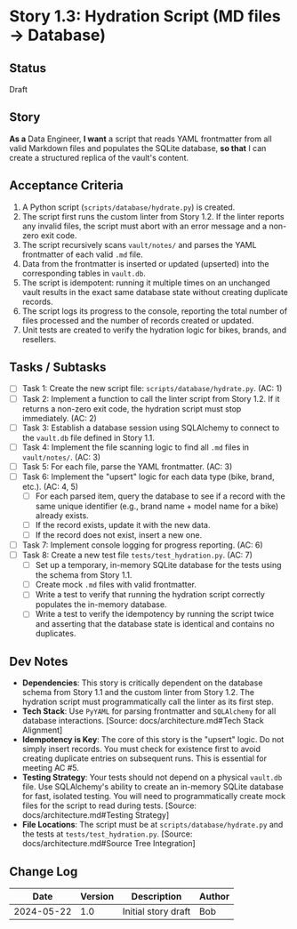 # Story 1.3: Hydration Script (MD files -> Database)

## Status

Draft

## Story

**As a** Data Engineer,
**I want** a script that reads YAML frontmatter from all valid Markdown files and populates the SQLite database,
**so that** I can create a structured replica of the vault's content.

## Acceptance Criteria

1. A Python script (`scripts/database/hydrate.py`) is created.
2. The script first runs the custom linter from Story 1.2. If the linter reports any invalid files, the script must abort with an error message and a non-zero exit code.
3. The script recursively scans `vault/notes/` and parses the YAML frontmatter of each valid `.md` file.
4. Data from the frontmatter is inserted or updated (upserted) into the corresponding tables in `vault.db`.
5. The script is idempotent: running it multiple times on an unchanged vault results in the exact same database state without creating duplicate records.
6. The script logs its progress to the console, reporting the total number of files processed and the number of records created or updated.
7. Unit tests are created to verify the hydration logic for bikes, brands, and resellers.

## Tasks / Subtasks

- [ ] Task 1: Create the new script file: `scripts/database/hydrate.py`. (AC: 1)
- [ ] Task 2: Implement a function to call the linter script from Story 1.2. If it returns a non-zero exit code, the hydration script must stop immediately. (AC: 2)
- [ ] Task 3: Establish a database session using SQLAlchemy to connect to the `vault.db` file defined in Story 1.1.
- [ ] Task 4: Implement the file scanning logic to find all `.md` files in `vault/notes/`. (AC: 3)
- [ ] Task 5: For each file, parse the YAML frontmatter. (AC: 3)
- [ ] Task 6: Implement the "upsert" logic for each data type (bike, brand, etc.). (AC: 4, 5)
  - [ ] For each parsed item, query the database to see if a record with the same unique identifier (e.g., brand name + model name for a bike) already exists.
  - [ ] If the record exists, update it with the new data.
  - [ ] If the record does not exist, insert a new one.
- [ ] Task 7: Implement console logging for progress reporting. (AC: 6)
- [ ] Task 8: Create a new test file `tests/test_hydration.py`. (AC: 7)
  - [ ] Set up a temporary, in-memory SQLite database for the tests using the schema from Story 1.1.
  - [ ] Create mock `.md` files with valid frontmatter.
  - [ ] Write a test to verify that running the hydration script correctly populates the in-memory database.
  - [ ] Write a test to verify the idempotency by running the script twice and asserting that the database state is identical and contains no duplicates.

## Dev Notes

- **Dependencies**: This story is critically dependent on the database schema from Story 1.1 and the custom linter from Story 1.2. The hydration script must programmatically call the linter as its first step.
- **Tech Stack**: Use `PyYAML` for parsing frontmatter and `SQLAlchemy` for all database interactions. [Source: docs/architecture.md#Tech Stack Alignment]
- **Idempotency is Key**: The core of this story is the "upsert" logic. Do not simply insert records. You must check for existence first to avoid creating duplicate entries on subsequent runs. This is essential for meeting AC #5.
- **Testing Strategy**: Your tests should not depend on a physical `vault.db` file. Use SQLAlchemy's ability to create an in-memory SQLite database for fast, isolated testing. You will need to programmatically create mock files for the script to read during tests. [Source: docs/architecture.md#Testing Strategy]
- **File Locations**: The script must be at `scripts/database/hydrate.py` and the tests at `tests/test_hydration.py`. [Source: docs/architecture.md#Source Tree Integration]

## Change Log

| Date       | Version | Description         | Author |
| ---------- | ------- | ------------------- | ------ |
| 2024-05-22 | 1.0     | Initial story draft | Bob    |
